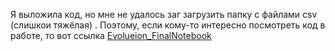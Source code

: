 Я  выложила код, но мне не удалось заг загрузить папку с файлами csv (слишкои тяжёлая) . 
Поэтому, если кому-то интересно посмотреть  код в работе, то вот ссылка [Evolueion_FinalNotebook](https://drive.google.com/drive/folders/1ZK88xduQuIpmL_H2PECjGqDoOumiK_GK?usp=share_link)
